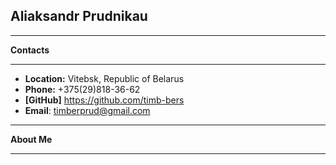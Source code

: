 ## Aliaksandr Prudnikau ##
***
**__Contacts__**
***
* __Location:__ Vitebsk, Republic of Belarus
* __Phone:__ +375(29)818-36-62
* __[GitHub]__ https://github.com/timb-bers
* __Email__: timberprud@gmail.com
***
**__About Me__**
***
